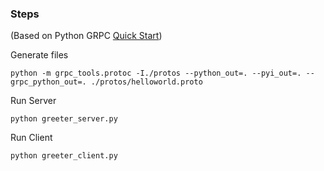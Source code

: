 ### Steps

(Based on Python GRPC [Quick Start](https://grpc.io/docs/languages/python/quickstart/))

Generate files

```commandline
python -m grpc_tools.protoc -I./protos --python_out=. --pyi_out=. --grpc_python_out=. ./protos/helloworld.proto
```

Run Server

```commandline
python greeter_server.py
```

Run Client

```commandline
python greeter_client.py
```